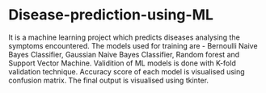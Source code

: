 # Disease-prediction-using-ML
It is a machine learning project which predicts diseases analysing the symptoms encountered.
The models used for training are - Bernoulli Naive Bayes Classifier, Gaussian Naive Bayes Classifier, Random forest and Support Vector Machine.
Validition of ML models is done with K-fold validation technique.
Accuracy score of each model is visualised using confusion matrix.
The final output is visualised using tkinter.
